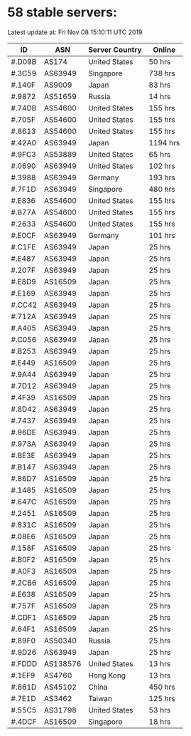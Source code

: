 # 58 stable servers:

Latest update at: Fri Nov 08 15:10:11 UTC 2019

| ID | ASN | Server Country | Online |
| -- | --- | -------------- | ------ |
| #.D09B | AS174 | United States | 50 hrs |
| #.3C59 | AS63949 | Singapore | 738 hrs |
| #.140F | AS9009 | Japan | 83 hrs |
| #.9872 | AS51659 | Russia | 14 hrs |
| #.74DB | AS54600 | United States | 155 hrs |
| #.705F | AS54600 | United States | 155 hrs |
| #.8613 | AS54600 | United States | 155 hrs |
| #.42A0 | AS63949 | Japan | 1194 hrs |
| #.9FC3 | AS53889 | United States | 65 hrs |
| #.0690 | AS63949 | United States | 102 hrs |
| #.3988 | AS63949 | Germany | 193 hrs |
| #.7F1D | AS63949 | Singapore | 480 hrs |
| #.E836 | AS54600 | United States | 155 hrs |
| #.877A | AS54600 | United States | 155 hrs |
| #.2633 | AS54600 | United States | 155 hrs |
| #.E0CF | AS63949 | Germany | 101 hrs |
| #.C1FE | AS63949 | Japan | 25 hrs |
| #.E487 | AS63949 | Japan | 25 hrs |
| #.207F | AS63949 | Japan | 25 hrs |
| #.E8D9 | AS16509 | Japan | 25 hrs |
| #.E169 | AS63949 | Japan | 25 hrs |
| #.CC42 | AS63949 | Japan | 25 hrs |
| #.712A | AS63949 | Japan | 25 hrs |
| #.A405 | AS63949 | Japan | 25 hrs |
| #.C056 | AS63949 | Japan | 25 hrs |
| #.B253 | AS63949 | Japan | 25 hrs |
| #.E449 | AS16509 | Japan | 25 hrs |
| #.9A44 | AS63949 | Japan | 25 hrs |
| #.7D12 | AS63949 | Japan | 25 hrs |
| #.4F39 | AS16509 | Japan | 25 hrs |
| #.8D42 | AS63949 | Japan | 25 hrs |
| #.7437 | AS63949 | Japan | 25 hrs |
| #.96DE | AS63949 | Japan | 25 hrs |
| #.973A | AS63949 | Japan | 25 hrs |
| #.BE3E | AS63949 | Japan | 25 hrs |
| #.B147 | AS63949 | Japan | 25 hrs |
| #.86D7 | AS16509 | Japan | 25 hrs |
| #.1485 | AS16509 | Japan | 25 hrs |
| #.647C | AS16509 | Japan | 25 hrs |
| #.2451 | AS16509 | Japan | 25 hrs |
| #.831C | AS16509 | Japan | 25 hrs |
| #.08E6 | AS16509 | Japan | 25 hrs |
| #.158F | AS16509 | Japan | 25 hrs |
| #.B0F2 | AS16509 | Japan | 25 hrs |
| #.A0F3 | AS16509 | Japan | 25 hrs |
| #.2CB6 | AS16509 | Japan | 25 hrs |
| #.E638 | AS16509 | Japan | 25 hrs |
| #.757F | AS16509 | Japan | 25 hrs |
| #.CDF1 | AS16509 | Japan | 25 hrs |
| #.64F1 | AS16509 | Japan | 25 hrs |
| #.89F0 | AS50340 | Russia | 25 hrs |
| #.9D26 | AS63949 | Japan | 25 hrs |
| #.FDDD | AS138576 | United States | 13 hrs |
| #.1EF9 | AS4760 | Hong Kong | 13 hrs |
| #.861D | AS45102 | China | 450 hrs |
| #.7E1D | AS3462 | Taiwan | 125 hrs |
| #.55C5 | AS31798 | United States | 53 hrs |
| #.4DCF | AS16509 | Singapore | 18 hrs |

